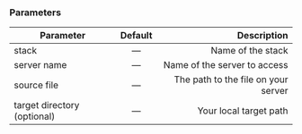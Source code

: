 <!-- usedin: [ _legacy_docker/Toolbelt/download-v1.md, _maestro/Toolbelt/download-v1.md, _node/toolbelt/download-v1.md, _rails/Toolbelt/download-v1.md] -->


### Parameters


|		Parameter 		   |	Default		|   Description    |
|--------------------------|:--------------:| ----------------:|
|stack 					   |		—		|Name of the stack|
|server name 	   | 	—		| Name of the server to access|
|source file	   |	—	| The path to the file on your server |
|target directory (optional)	   |	—	| Your local target path |
